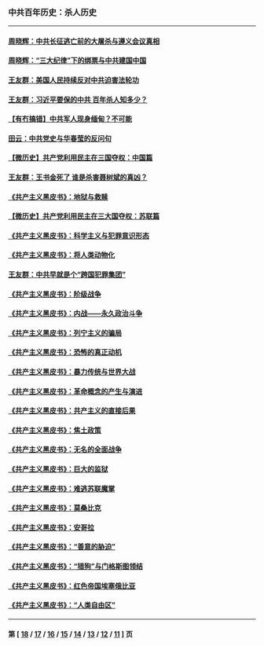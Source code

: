 ### 中共百年历史：杀人历史
---
#### [周晓辉：中共长征逃亡前的大屠杀与遵义会议真相](../../pages/nf1176106/n12888747.md?05180430) 
#### [周晓辉：“三大纪律”下的绑票与中共建国中国](../../pages/nf1176106/n12882305.md?05180430) 
#### [王友群：美国人民持续反对中共迫害法轮功](../../pages/nf1176106/n12849121.md?05180430) 
#### [王友群：习近平要保的中共 百年杀人知多少？](../../pages/nf1176106/n12833861.md?05180430) 
#### [【有冇搞错】中共军人现身缅甸？不可能](../../pages/nf1176106/n12773250.md?05180430) 
#### [田云：中共党史与华春莹的反问句](../../pages/nf1176106/n12765178.md?05180430) 
#### [【微历史】共产党利用民主在三国夺权：中国篇](../../pages/nf1176106/n12740955.md?05180430) 
#### [王友群：王书金死了 谁是杀害聂树斌的真凶？](../../pages/nf1176106/n12728677.md?05180430) 
#### [《共产主义黑皮书》：地狱与救赎](../../pages/nf1176106/n12705614.md?05180430) 
#### [【微历史】共产党利用民主在三大国夺权：苏联篇](../../pages/nf1176106/n12707756.md?05180430) 
#### [《共产主义黑皮书》：科学主义与犯罪意识形态](../../pages/nf1176106/n12700684.md?05180430) 
#### [《共产主义黑皮书》：将人类动物化](../../pages/nf1176106/n12696212.md?05180430) 
#### [王友群：中共早就是个“跨国犯罪集团”](../../pages/nf1176106/n12696339.md?05180430) 
#### [《共产主义黑皮书》：阶级战争](../../pages/nf1176106/n12690702.md?05180430) 
#### [《共产主义黑皮书》：内战——永久政治斗争](../../pages/nf1176106/n12685891.md?05180430) 
#### [《共产主义黑皮书》：列宁主义的骗局](../../pages/nf1176106/n12671223.md?05180430) 
#### [《共产主义黑皮书》：恐怖的真正动机](../../pages/nf1176106/n12666294.md?05180430) 
#### [《共产主义黑皮书》：暴力传统与世界大战](../../pages/nf1176106/n12660322.md?05180430) 
#### [《共产主义黑皮书》：革命概念的产生与演进](../../pages/nf1176106/n12655045.md?05180430) 
#### [《共产主义黑皮书》：共产主义的直接后果](../../pages/nf1176106/n12644821.md?05180430) 
#### [《共产主义黑皮书》：焦土政策](../../pages/nf1176106/n12640254.md?05180430) 
#### [《共产主义黑皮书》：无名的全面战争](../../pages/nf1176106/n12633845.md?05180430) 
#### [《共产主义黑皮书》：巨大的监狱](../../pages/nf1176106/n12623116.md?05180430) 
#### [《共产主义黑皮书》：难逃苏联魔掌](../../pages/nf1176106/n12613254.md?05180430) 
#### [《共产主义黑皮书》：莫桑比克](../../pages/nf1176106/n12596409.md?05180430) 
#### [《共产主义黑皮书》：安哥拉](../../pages/nf1176106/n12585438.md?05180430) 
#### [《共产主义黑皮书》：“善意的胁迫”](../../pages/nf1176106/n12575454.md?05180430) 
#### [《共产主义黑皮书》：“猎狗”与门格斯图领结](../../pages/nf1176106/n12570100.md?05180430) 
#### [《共产主义黑皮书》：红色帝国埃塞俄比亚](../../pages/nf1176106/n12564156.md?05180430) 
#### [《共产主义黑皮书》：“人类自由区”](../../pages/nf1176106/n12556570.md?05180430) 

---
#### 第 [ [18](./18.md?05180430) / [17](./17.md?05180430) / [16](./16.md?05180430) / [15](./15.md?05180430) / [14](./14.md?05180430) / [13](./13.md?05180430) / [12](./12.md?05180430) / [11](./11.md?05180430) ] 页
